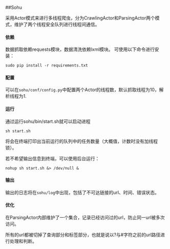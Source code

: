 ##Sohu


采用Actor模式来进行多线程爬虫，分为CrawlingActor和ParsingActor两个模式，维护了两个线程安全队列进行线程间通信。

#### 依赖
数据抓取依赖requests模块，数据清洗依赖lxml模块。
可使用以下命令进行安装：

	sudo pip install -r requirements.txt



#### 配置
可以在```sohu/conf/config.py```中配置两个Actor的线程数，默认抓取线程为10，解析线程为1.
#### 运行
通过运行sohu/bin/start.sh就可以启动进程

	sh start.sh
	
将会在终端打印出当前运行的队列中的任务数量（大概值，计数时没有加线程锁）。

若不希望输出信息到终端，可以使用后台运行：

	nohup sh start.sh &> /dev/null &
	
#### 输出
输出的日志将在```sohu/log```中出现，包括了不可达链接的url、时间、错误状态。

#### 优化
在ParsingActor内部维护了一个集合，记录已经访问过的url，防止同一url被多次访问。

所有的url都被切掉了查询部分和标签部分，也就是说以?与#字符之前的url路径进行处理和判断。
